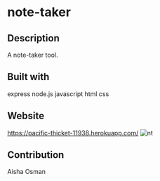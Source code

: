 # note-taker

## Description

A note-taker tool.

## Built with
express
node.js
javascript
html
css

## Website
https://pacific-thicket-11938.herokuapp.com/
![nt](https://user-images.githubusercontent.com/88051358/142028518-df48d9df-1b6b-438a-a3c4-52ef588546be.PNG)

## Contribution

Aisha Osman
